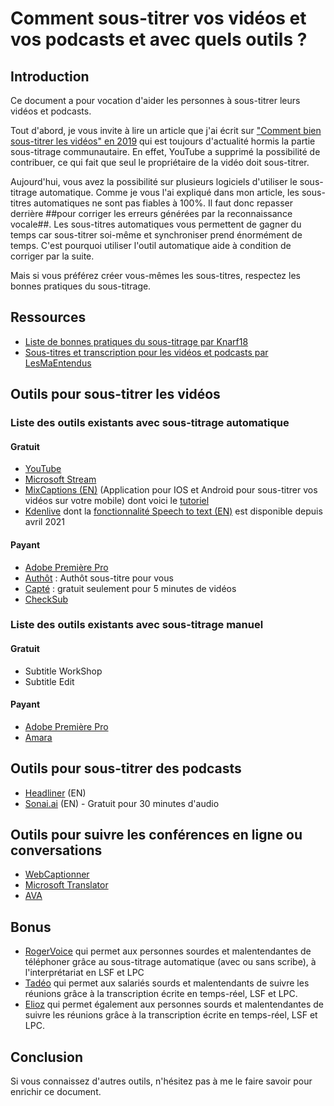 # Comment sous-titrer vos vidéos et vos podcasts et avec quels outils ?

## Introduction

Ce document a pour vocation d'aider les personnes à sous-titrer leurs vidéos et podcasts. 

Tout d'abord, je vous invite à lire un article que j'ai écrit sur ["Comment bien sous-titrer les vidéos" en 2019](https://www.24joursdeweb.fr/2019/comment-bien-sous-titrer-les-videos/) qui est toujours d'actualité hormis la partie sous-titrage communautaire. En effet, YouTube a supprimé la possibilité de contribuer, ce qui fait que seul le propriétaire de la vidéo doit sous-titrer. 

Aujourd'hui, vous avez la possibilité sur plusieurs logiciels d'utiliser le sous-titrage automatique. Comme je vous l'ai expliqué dans mon article, les sous-titres automatiques ne sont pas fiables à 100%. Il faut donc repasser derrière ##pour corriger les erreurs générées par la reconnaissance vocale##.
Les sous-titres automatiques vous permettent de gagner du temps car sous-titrer soi-même et synchroniser prend énormément de temps. C'est pourquoi utiliser l'outil automatique aide à condition de corriger par la suite.

Mais si vous préférez créer vous-mêmes les sous-titres, respectez les bonnes pratiques du sous-titrage.

## Ressources

- [Liste de bonnes pratiques du sous-titrage par Knarf18](https://github.com/knarf18/Bonnes-pratiques-du-sous-titrage/blob/master/Liste%20de%20bonnes%20pratiques.md)
- [Sous-titres et transcription pour les vidéos et podcasts par LesMaEntendus](https://twitter.com/LesMalEntendus/status/1326230657119481856?s=20)

## Outils pour sous-titrer les vidéos

### Liste des outils existants avec sous-titrage automatique

#### Gratuit

- [YouTube](https://support.google.com/youtube/answer/6373554?hl=fr)
- [Microsoft Stream](https://support.microsoft.com/fr-fr/office/microsoft-stream-cr%C3%A9e-automatiquement-des-sous-titres-pour-les-vid%C3%A9os-8d6ac353-9ff2-4e2b-bca1-329499455308)
- [MixCaptions (EN)](https://www.mixcord.co/pages/mixcaptions) (Application pour IOS et Android pour sous-titrer vos vidéos sur votre mobile) dont voici le [tutoriel](https://www.youtube.com/watch?v=TeX0_4TGHa8) 
- [Kdenlive](https://kdenlive.org/fr/) dont la [fonctionnalité Speech to text (EN)](https://kdenlive.org/en/2021/04/kdenlive-21-04-released) est disponible depuis avril 2021 

#### Payant

- [Adobe Première Pro](https://helpx.adobe.com/ch_fr/premiere-pro/using/speech-to-text.html)
- [Authôt](https://www.authot.com/fr/) : Authôt sous-titre pour vous
- [Capté](https://getcapte.com/fr/) : gratuit seulement pour 5 minutes de vidéos
- [CheckSub](https://www.checksub.com/fr)

### Liste des outils existants avec sous-titrage manuel
#### Gratuit
- Subtitle WorkShop
- Subtitle Edit

#### Payant
- [Adobe Première Pro](https://helpx.adobe.com/ch_fr/premiere-pro/using/working-with-captions.html)
- [Amara](https://amara.org/fr/)


## Outils pour sous-titrer des podcasts

- [Headliner](https://www.headliner.app/) (EN)
- [Sonai.ai](https://sonix.ai/) (EN) - Gratuit pour 30 minutes d'audio


## Outils pour suivre les conférences en ligne ou conversations

- [WebCaptionner](https://webcaptioner.com/)
- [Microsoft Translator](https://translator.microsoft.com/)
- [AVA](https://fr.ava.me/)

## Bonus

- [RogerVoice](https://rogervoice.com/fr/) qui permet aux personnes sourdes et malentendantes de téléphoner grâce au sous-titrage automatique (avec ou sans scribe), à l'interprétariat en LSF et LPC
- [Tadéo](https://new.tadeo.fr/) qui permet aux salariés sourds et malentendants de suivre les réunions grâce à la transcription écrite en temps-réel, LSF et LPC.
- [Elioz](https://www.elioz.fr/) qui permet également aux personnes sourds et malentendantes de suivre les réunions grâce à la transcription écrite en temps-réel, LSF et LPC.

## Conclusion

Si vous connaissez d'autres outils, n'hésitez pas à me le faire savoir pour enrichir ce document.
